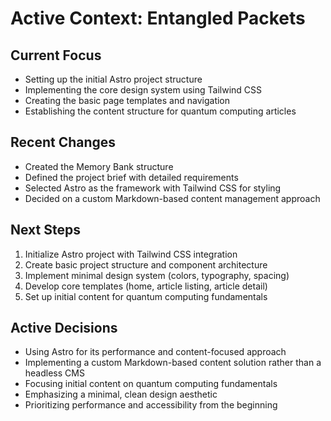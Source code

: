 # Active Context: Entangled Packets

## Current Focus
- Setting up the initial Astro project structure
- Implementing the core design system using Tailwind CSS
- Creating the basic page templates and navigation
- Establishing the content structure for quantum computing articles

## Recent Changes
- Created the Memory Bank structure
- Defined the project brief with detailed requirements
- Selected Astro as the framework with Tailwind CSS for styling
- Decided on a custom Markdown-based content management approach

## Next Steps
1. Initialize Astro project with Tailwind CSS integration
2. Create basic project structure and component architecture
3. Implement minimal design system (colors, typography, spacing)
4. Develop core templates (home, article listing, article detail)
5. Set up initial content for quantum computing fundamentals

## Active Decisions
- Using Astro for its performance and content-focused approach
- Implementing a custom Markdown-based content solution rather than a headless CMS
- Focusing initial content on quantum computing fundamentals
- Emphasizing a minimal, clean design aesthetic
- Prioritizing performance and accessibility from the beginning
